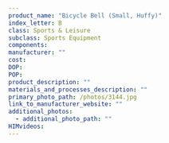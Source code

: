 ```yaml
---
product_name: "Bicycle Bell (Small, Huffy)"
index_letter: B
class: Sports & Leisure
subclass: Sports Equipment
components:
manufacturer: ""
cost: 
DOP: 
POP: 
product_description: ""
materials_and_processes_description: ""
primary_photo_path: /photos/3144.jpg
link_to_manufacturer_website: ""
additional_photos:
  - additional_photo_path: ""
HIMvideos:
---
```


